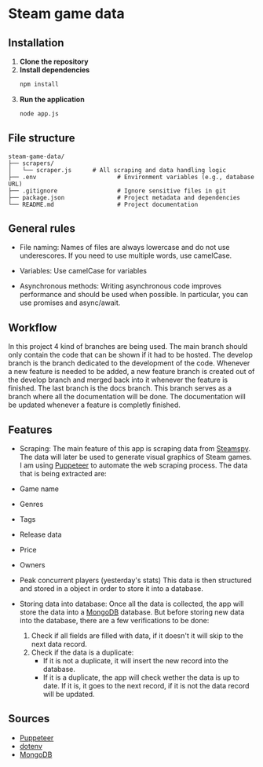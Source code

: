 # Steam game data


## Installation
1. **Clone the repository**
2. **Install dependencies**
   ```sh
   npm install
   ```
3. **Run the application**
   ```sh
   node app.js
   ```
## File structure
```
steam-game-data/
├── scrapers/
│   └── scraper.js      # All scraping and data handling logic
├── .env                       # Environment variables (e.g., database URL)
├── .gitignore                 # Ignore sensitive files in git
├── package.json               # Project metadata and dependencies
└── README.md                  # Project documentation
```
## General rules
- File naming:
Names of files are always lowercase and do not use underescores.
If you need to use multiple words, use camelCase.

- Variables: 
Use camelCase for variables

- Asynchronous methods: 
Writing asynchronous code improves performance and should be used when possible. In particular, you can use promises and async/await.

## Workflow
In this project 4 kind of branches are being used. The main branch should only contain the code that can be shown if it had to be hosted.
The develop branch is the branch dedicated to the development of the code. Whenever a new feature is needed to be added, a new feature branch
is created out of the develop branch and merged back into it whenever the feature is finished. The last branch is the docs branch. This branch
serves as a branch where all the documentation will be done. The documentation will be updated whenever a feature is completly finished.

## Features
- Scraping:
The main feature of this app is scraping data from [Steamspy](https://steamspy.com/). The data will later be used to generate visual graphics of Steam games. I am using [Puppeteer](https://pptr.dev/) to automate the web scraping process. 
The data that is being extracted are:
- Game name
- Genres
- Tags
- Release data
- Price
- Owners
- Peak concurrent players (yesterday's stats)
This data is then structured and stored in a object in order to store it into a database.

- Storing data into database:
Once all the data is collected, the app will store the data into a [MongoDB](https://www.mongodb.com) database.
But before storing new data into the database, there are a few verifications to be done:
   1. Check if all fields are filled with data, if it doesn't it will skip to the next data record.
   2. Check if the data is a duplicate:
      - If it is not a duplicate, it will insert the new record into the database. 
      - If it is a duplicate, the app will check wether the data is up to date. If it is, it goes to the next record, if it is not the data record will be updated.

## Sources
- [Puppeteer](https://pptr.dev/)
- [dotenv](https://www.npmjs.com/package/dotenv)
- [MongoDB](https://www.mongodb.com)


